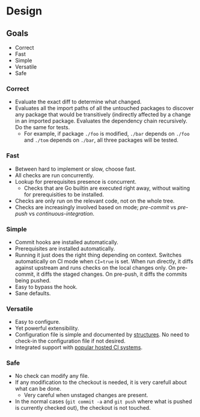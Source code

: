 Design
======

## Goals

  - Correct
  - Fast
  - Simple
  - Versatile
  - Safe


### Correct

  - Evaluate the exact diff to determine what changed.
  - Evaluates all the import paths of all the untouched packages to discover any
    package that would be transitively (indirectly affected by a change in an
    imported package. Evaluates the dependency chain recursively. Do the same
    for tests.
      - For example, if package `./foo` is modified, `./bar` depends on `./foo`
        and `./tom` depends on `./bar`, all three packages will be tested.


### Fast

  - Between hard to implement or slow, choose fast.
  - All checks are run concurrently.
  - Lookup for prerequisites presence is concurrent.
    - Checks that are Go builtin are executed right away, without waiting for
      prerequisities to be installed.
  - Checks are only run on the relevant code, not on the whole tree.
  - Checks are increasingly involved based on mode; *pre-commit* vs *pre-push* vs
    *continuous-integration*.


### Simple

  - Commit hooks are installed automatically.
  - Prerequisites are installed automatically.
  - Running it just does the right thing depending on context. Switches
    automatically on CI mode when `CI=true` is set. When run directly, it diffs
    against upstream and runs checks on the local changes only. On pre-commit,
    it diffs the staged changes. On pre-push, it diffs the commits being pushed.
  - Easy to bypass the hook.
  - Sane defaults.


### Versatile

  - Easy to configure.
  - Yet powerful extensibility.
  - Configuration file is simple and documented by
    [structures](https://godoc.org/github.com/maruel/pre-commit-go/checks/definitions).
    No need to check-in the configuration file if not desired.
  - Integrated support with [popular hosted CI systems](CI_SETUP.md).


### Safe

  - No check can modify any file.
  - If any modification to the checkout is needed, it is very carefull about
    what can be done.
    - Very careful when unstaged changes are present.
  - In the normal cases (`git commit -a` and `git push` where what is pushed is
    currently checked out), the checkout is not touched.
